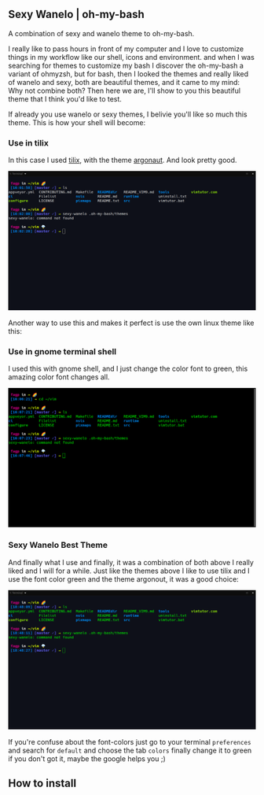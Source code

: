 ## Sexy Wanelo | oh-my-bash
A combination of sexy and wanelo theme to oh-my-bash.

I really like to pass hours in front of my computer and I love to customize things in my workflow like our shell, icons and environment. 
and when I was searching for themes to customize my bash I discover the oh-my-bash a variant of ohmyzsh, but for bash, then I looked the themes and really liked of wanelo and sexy, both are beautiful themes, and it came to my mind: Why not combine both? Then here we are, I'll show to you this beautiful theme that I think you'd like to test. 

If already you use wanelo or sexy themes, I belivie you'll like so much this theme.
This is how your shell will become:

### Use in tilix
In this case I used [tilix](https://github.com/gnunn1/tilix), with the theme [argonaut](https://github.com/storm119/Tilix-Themes/blob/master/Themes.md). And look pretty good.

![sexy-wanelo-0](img/sexy-wanelo-dark.png)

Another way to use this and makes it perfect is use the own linux theme like this:

### Use in gnome terminal shell
I used this with gnome shell, and I just change the color font to green, this amazing color font changes all.

![sexy-wanelo-1](img/sexy-wanelo-default-terminal.png)

### Sexy Wanelo Best Theme
And finally what I use and finally, it was a combination of both above I really liked and I will for a while.
Just like the themes above I like to use tilix and I use the font color green and the theme argonout, it was a good choice:

![sexy-wanelo-2](img/powerfull-sexy-with-wanelo.png)

If you're confuse about the font-colors just go to your terminal `preferences` and search for `default` and choose the tab `colors` finally change it to green
if you don't got it, maybe the google helps you ;)

## How to install
